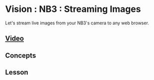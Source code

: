 # Vision : NB3 : Streaming Images
Let's stream live images from your NB3's camera to any web browser.

## [Video]()

## Concepts

## Lesson
